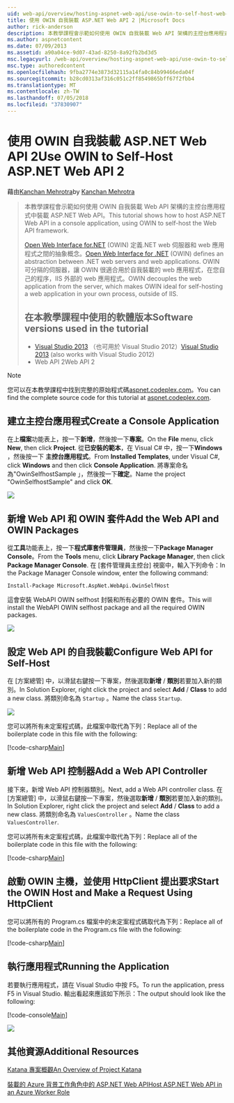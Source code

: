```yaml
---
uid: web-api/overview/hosting-aspnet-web-api/use-owin-to-self-host-web-api
title: 使用 OWIN 自我裝載 ASP.NET Web API 2 |Microsoft Docs
author: rick-anderson
description: 本教學課程會示範如何使用 OWIN 自我裝載 Web API 架構的主控台應用程式中裝載 ASP.NET Web API。 Open Web Interface for.NET (OWIN) d...
ms.author: aspnetcontent
ms.date: 07/09/2013
ms.assetid: a90a04ce-9d07-43ad-8250-8a92fb2bd3d5
msc.legacyurl: /web-api/overview/hosting-aspnet-web-api/use-owin-to-self-host-web-api
msc.type: authoredcontent
ms.openlocfilehash: 9fba2774e3873d32115a14fa0c84b99466eda04f
ms.sourcegitcommit: b28cd0313af316c051c2ff8549865bff67f2fbb4
ms.translationtype: MT
ms.contentlocale: zh-TW
ms.lasthandoff: 07/05/2018
ms.locfileid: "37830907"
---
```

<a name="use-owin-to-self-host-aspnet-web-api-2"></a><span data-ttu-id="2dcf0-104">使用 OWIN 自我裝載 ASP.NET Web API 2</span><span class="sxs-lookup"><span data-stu-id="2dcf0-104">Use OWIN to Self-Host ASP.NET Web API 2</span></span>
====================
<span data-ttu-id="2dcf0-105">藉由[Kanchan Mehrotra](https://twitter.com/kanchanmeh)</span><span class="sxs-lookup"><span data-stu-id="2dcf0-105">by [Kanchan Mehrotra](https://twitter.com/kanchanmeh)</span></span>

> <span data-ttu-id="2dcf0-106">本教學課程會示範如何使用 OWIN 自我裝載 Web API 架構的主控台應用程式中裝載 ASP.NET Web API。</span><span class="sxs-lookup"><span data-stu-id="2dcf0-106">This tutorial shows how to host ASP.NET Web API in a console application, using OWIN to self-host the Web API framework.</span></span>
> 
> <span data-ttu-id="2dcf0-107">[Open Web Interface for.NET](http://owin.org) (OWIN) 定義.NET web 伺服器和 web 應用程式之間的抽象概念。</span><span class="sxs-lookup"><span data-stu-id="2dcf0-107">[Open Web Interface for .NET](http://owin.org) (OWIN) defines an abstraction between .NET web servers and web applications.</span></span> <span data-ttu-id="2dcf0-108">OWIN 可分隔的伺服器，讓 OWIN 很適合用於自我裝載的 web 應用程式，在您自己的程序，IIS 外部的 web 應用程式。</span><span class="sxs-lookup"><span data-stu-id="2dcf0-108">OWIN decouples the web application from the server, which makes OWIN ideal for self-hosting a web application in your own process, outside of IIS.</span></span>
> 
> ## <a name="software-versions-used-in-the-tutorial"></a><span data-ttu-id="2dcf0-109">在本教學課程中使用的軟體版本</span><span class="sxs-lookup"><span data-stu-id="2dcf0-109">Software versions used in the tutorial</span></span>
> 
> 
> - <span data-ttu-id="2dcf0-110">[Visual Studio 2013](https://www.microsoft.com/visualstudio/eng/2013-downloads) （也可用於 Visual Studio 2012）</span><span class="sxs-lookup"><span data-stu-id="2dcf0-110">[Visual Studio 2013](https://www.microsoft.com/visualstudio/eng/2013-downloads) (also works with Visual Studio 2012)</span></span>
> - <span data-ttu-id="2dcf0-111">Web API 2</span><span class="sxs-lookup"><span data-stu-id="2dcf0-111">Web API 2</span></span>


> [!NOTE]
> <span data-ttu-id="2dcf0-112">您可以在本教學課程中找到完整的原始程式碼[aspnet.codeplex.com](https://aspnet.codeplex.com/SourceControl/latest#Samples/WebApi/OwinSelfhostSample/ReadMe.txt)。</span><span class="sxs-lookup"><span data-stu-id="2dcf0-112">You can find the complete source code for this tutorial at [aspnet.codeplex.com](https://aspnet.codeplex.com/SourceControl/latest#Samples/WebApi/OwinSelfhostSample/ReadMe.txt).</span></span>


## <a name="create-a-console-application"></a><span data-ttu-id="2dcf0-113">建立主控台應用程式</span><span class="sxs-lookup"><span data-stu-id="2dcf0-113">Create a Console Application</span></span>

<span data-ttu-id="2dcf0-114">在上**檔案**功能表上，按一下**新增**，然後按一下**專案**。</span><span class="sxs-lookup"><span data-stu-id="2dcf0-114">On the **File** menu, click **New**, then click **Project**.</span></span> <span data-ttu-id="2dcf0-115">從**已安裝的範本**，在 Visual C# 中，按一下**Windows** ，然後按一下 **主控台應用程式**。</span><span class="sxs-lookup"><span data-stu-id="2dcf0-115">From **Installed Templates**, under Visual C#, click **Windows** and then click **Console Application**.</span></span> <span data-ttu-id="2dcf0-116">將專案命名為"OwinSelfhostSample 」，然後按一下**確定**。</span><span class="sxs-lookup"><span data-stu-id="2dcf0-116">Name the project "OwinSelfhostSample" and click **OK**.</span></span>

[![](use-owin-to-self-host-web-api/_static/image2.png)](use-owin-to-self-host-web-api/_static/image1.png)

## <a name="add-the-web-api-and-owin-packages"></a><span data-ttu-id="2dcf0-117">新增 Web API 和 OWIN 套件</span><span class="sxs-lookup"><span data-stu-id="2dcf0-117">Add the Web API and OWIN Packages</span></span>

<span data-ttu-id="2dcf0-118">從**工具**功能表上，按一下**程式庫套件管理員**，然後按一下**Package Manager Console**。</span><span class="sxs-lookup"><span data-stu-id="2dcf0-118">From the **Tools** menu, click **Library Package Manager**, then click **Package Manager Console**.</span></span> <span data-ttu-id="2dcf0-119">在 [套件管理員主控台] 視窗中，輸入下列命令：</span><span class="sxs-lookup"><span data-stu-id="2dcf0-119">In the Package Manager Console window, enter the following command:</span></span>

`Install-Package Microsoft.AspNet.WebApi.OwinSelfHost`

<span data-ttu-id="2dcf0-120">這會安裝 WebAPI OWIN selfhost 封裝和所有必要的 OWIN 套件。</span><span class="sxs-lookup"><span data-stu-id="2dcf0-120">This will install the WebAPI OWIN selfhost package and all the required OWIN packages.</span></span>

[![](use-owin-to-self-host-web-api/_static/image4.png)](use-owin-to-self-host-web-api/_static/image3.png)

## <a name="configure-web-api-for-self-host"></a><span data-ttu-id="2dcf0-121">設定 Web API 的自我裝載</span><span class="sxs-lookup"><span data-stu-id="2dcf0-121">Configure Web API for Self-Host</span></span>

<span data-ttu-id="2dcf0-122">在 [方案總管] 中，以滑鼠右鍵按一下專案，然後選取**新增** / **類別**若要加入新的類別。</span><span class="sxs-lookup"><span data-stu-id="2dcf0-122">In Solution Explorer, right click the project and select **Add** / **Class** to add a new class.</span></span> <span data-ttu-id="2dcf0-123">將類別命名為 `Startup` 。</span><span class="sxs-lookup"><span data-stu-id="2dcf0-123">Name the class `Startup`.</span></span>

![](use-owin-to-self-host-web-api/_static/image5.png)

<span data-ttu-id="2dcf0-124">您可以將所有未定案程式碼，此檔案中取代為下列：</span><span class="sxs-lookup"><span data-stu-id="2dcf0-124">Replace all of the boilerplate code in this file with the following:</span></span>

[!code-csharp[Main](use-owin-to-self-host-web-api/samples/sample1.cs)]

## <a name="add-a-web-api-controller"></a><span data-ttu-id="2dcf0-125">新增 Web API 控制器</span><span class="sxs-lookup"><span data-stu-id="2dcf0-125">Add a Web API Controller</span></span>

<span data-ttu-id="2dcf0-126">接下來，新增 Web API 控制器類別。</span><span class="sxs-lookup"><span data-stu-id="2dcf0-126">Next, add a Web API controller class.</span></span> <span data-ttu-id="2dcf0-127">在 [方案總管] 中，以滑鼠右鍵按一下專案，然後選取**新增** / **類別**若要加入新的類別。</span><span class="sxs-lookup"><span data-stu-id="2dcf0-127">In Solution Explorer, right click the project and select **Add** / **Class** to add a new class.</span></span> <span data-ttu-id="2dcf0-128">將類別命名為 `ValuesController` 。</span><span class="sxs-lookup"><span data-stu-id="2dcf0-128">Name the class `ValuesController`.</span></span>

<span data-ttu-id="2dcf0-129">您可以將所有未定案程式碼，此檔案中取代為下列：</span><span class="sxs-lookup"><span data-stu-id="2dcf0-129">Replace all of the boilerplate code in this file with the following:</span></span>

[!code-csharp[Main](use-owin-to-self-host-web-api/samples/sample2.cs)]

## <a name="start-the-owin-host-and-make-a-request-using-httpclient"></a><span data-ttu-id="2dcf0-130">啟動 OWIN 主機，並使用 HttpClient 提出要求</span><span class="sxs-lookup"><span data-stu-id="2dcf0-130">Start the OWIN Host and Make a Request Using HttpClient</span></span>

<span data-ttu-id="2dcf0-131">您可以將所有的 Program.cs 檔案中的未定案程式碼取代為下列：</span><span class="sxs-lookup"><span data-stu-id="2dcf0-131">Replace all of the boilerplate code in the Program.cs file with the following:</span></span>

[!code-csharp[Main](use-owin-to-self-host-web-api/samples/sample3.cs)]

## <a name="running-the-application"></a><span data-ttu-id="2dcf0-132">執行應用程式</span><span class="sxs-lookup"><span data-stu-id="2dcf0-132">Running the Application</span></span>

<span data-ttu-id="2dcf0-133">若要執行應用程式，請在 Visual Studio 中按 F5。</span><span class="sxs-lookup"><span data-stu-id="2dcf0-133">To run the application, press F5 in Visual Studio.</span></span> <span data-ttu-id="2dcf0-134">輸出看起來應該如下所示：</span><span class="sxs-lookup"><span data-stu-id="2dcf0-134">The output should look like the following:</span></span>

[!code-console[Main](use-owin-to-self-host-web-api/samples/sample4.cmd)]

![](use-owin-to-self-host-web-api/_static/image6.png)

## <a name="additional-resources"></a><span data-ttu-id="2dcf0-135">其他資源</span><span class="sxs-lookup"><span data-stu-id="2dcf0-135">Additional Resources</span></span>

[<span data-ttu-id="2dcf0-136">Katana 專案概觀</span><span class="sxs-lookup"><span data-stu-id="2dcf0-136">An Overview of Project Katana</span></span>](../../../aspnet/overview/owin-and-katana/an-overview-of-project-katana.md)

[<span data-ttu-id="2dcf0-137">裝載的 Azure 背景工作角色中的 ASP.NET Web API</span><span class="sxs-lookup"><span data-stu-id="2dcf0-137">Host ASP.NET Web API in an Azure Worker Role</span></span>](host-aspnet-web-api-in-an-azure-worker-role.md)
